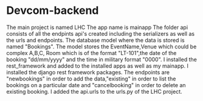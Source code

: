 # Devcom-backend
The main project is named LHC
The app name is mainapp
The folder api consists of all the endpints api's created including the serializers as well as the urls and endpoints.
The database model where the data is stored is named "Bookings".
The model stores the EventName,Venue which could be complex A,B,C, Room which is of the format "LT-101",the date of the booking "dd/mm/yyyy" and the time in military format "0000".
I installed the rest_framework and added to the installed apps as well as my mainapp.
I installed the django rest framework packages.
The endpoints are "newbookings" in order to add the data,"existing" in order to list the bookings on a particular date and "cancelbooking" in order to delete an existing booking.
I added the api.urls to the urls.py of the LHC project.
